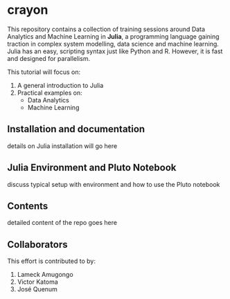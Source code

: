 # crayon
This repository contains a collection of training sessions around Data Analytics and Machine Learning in **Julia**, a programming language gaining traction in complex system modelling, data science and machine learning. Julia has an easy, scripting syntax just like Python and R. However, it is fast and designed for parallelism.

This tutorial will focus on:

1. A general introduction to Julia
2. Practical examples on:
	* Data Analytics
	* Machine Learning

## Installation and documentation

details on Julia installation will go here

## Julia Environment and Pluto Notebook

discuss typical setup with environment and how to use the Pluto notebook

## Contents

detailed content of the repo goes here

## Collaborators

This effort is contributed to by:
1. Lameck Amugongo
2. Victor Katoma
3. José Quenum
